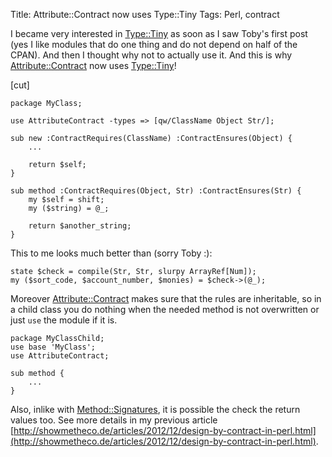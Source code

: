 Title: Attribute::Contract now uses Type::Tiny
Tags: Perl, contract

I became very interested in [Type::Tiny](https://metacpan.org/pod/Type::Tiny) as soon as I saw Toby's first post
(yes I like modules that do one thing and do not depend on half of the CPAN).
And then I thought why not to actually use it. And this is why
[Attribute::Contract](https://metacpan.org/pod/Attribute::Contract) now uses [Type::Tiny](https://metacpan.org/pod/Type::Tiny)!

[cut]

    package MyClass;

    use AttributeContract -types => [qw/ClassName Object Str/];

    sub new :ContractRequires(ClassName) :ContractEnsures(Object) {
        ...

        return $self;
    }

    sub method :ContractRequires(Object, Str) :ContractEnsures(Str) {
        my $self = shift;
        my ($string) = @_;

        return $another_string;
    }

This to me looks much better than (sorry Toby :):

    state $check = compile(Str, Str, slurpy ArrayRef[Num]);
    my ($sort_code, $account_number, $monies) = $check->(@_);

Moreover [Attribute::Contract](https://metacpan.org/pod/Attribute::Contract) makes sure that the rules are inheritable, so in
a child class you do nothing when the needed method is not overwritten or just
`use` the module if it is.

    package MyClassChild;
    use base 'MyClass';
    use AttributeContract;

    sub method {
        ...
    }

Also, inlike with [Method::Signatures](https://metacpan.org/pod/Method::Signatures), it is possible the check the return
values too. See more details in my previous article
[http://showmetheco.de/articles/2012/12/design-by-contract-in-perl.html](http://showmetheco.de/articles/2012/12/design-by-contract-in-perl.html).
